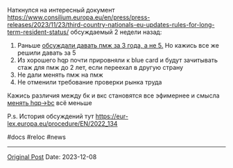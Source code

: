 Наткнулся на интересный документ https://www.consilium.europa.eu/en/press/press-releases/2023/11/23/third-country-nationals-eu-updates-rules-for-long-term-resident-status/ обсуждаемый 2 недели назад:
1. Раньше [обсуждали давать пмж за 3 года, а не 5.](1243.md) Но кажись все же решили давать за 5
2. Из хорошего hqp почти прировняли к blue card и будут зачитывать стаж для пмж до 2 лет, если переехал в другую страну
3. Не дали менять пмж на пмж
4. Не отменили требование проверки рынка труда 

Кажись различия между бк и вкс становятся все эфимернее и смысла [менять hqp->bc](1753.md) всё меньше

P.s. История обсуждений тут https://eur-lex.europa.eu/procedure/EN/2022_134

#docs #reloc #news

---
[Original Post](https://t.me/lev2tarragona/1769)
Date: 2023-12-08
